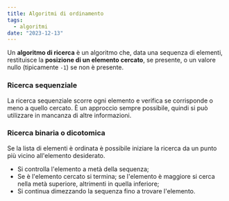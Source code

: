 ```yaml
---
title: Algoritmi di ordinamento
tags:
  - algoritmi
date: "2023-12-13"
---
```


Un **algoritmo di ricerca** è un algoritmo che, data una sequenza di elementi, restituisce la **posizione di un elemento cercato**, se presente, o un valore nullo (tipicamente `-1`) se non è presente.

### Ricerca sequenziale
La ricerca sequenziale scorre ogni elemento e verifica se corrisponde o meno a quello cercato. È un approccio sempre possibile, quindi si può utilizzare in mancanza di altre informazioni.

### Ricerca binaria o dicotomica
Se la lista di elementi è ordinata è possibile iniziare la ricerca da un punto più vicino all'elemento desiderato.
- Si controlla l'elemento a metà della sequenza;
- Se è l'elemento cercato si termina; se l'elemento è maggiore si cerca nella metà superiore, altrimenti in quella inferiore;
- Si continua dimezzando la sequenza fino a trovare l'elemento.